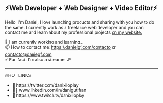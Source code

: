 <h2>⚡Web Developer + Web Designer + Video Editor⚡</h2>

<p>Hello! I'm Daniel, I love launching products and sharing with you how to do the same. I currently work as a freelance web developer and 
  you can contact me and learn about my professional projects <a href="https://danielgf.com">on my website.</a><br>

💪 I am currently working and learning...<br>
📫 How to contact me: https://danielgf.com/contacto or contacto@daniegf.com<br>
⚡ Fun fact: I'm also a streamer :P<br>
 <hr>
🔥HOT LINKS<br>
<ul>
  <li>🐣 https://twitter.com/danixiloplay<br>
  <li>👨‍💼 www.linkedin.com/in/danigutifran<br>
  <li>🔴 https://www.twitch.tv/danixiloplay<br>
</ul>
</p>
